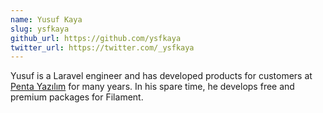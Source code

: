 ```yaml
---
name: Yusuf Kaya
slug: ysfkaya
github_url: https://github.com/ysfkaya
twitter_url: https://twitter.com/_ysfkaya
---
```


Yusuf is a Laravel engineer and has developed products for customers at [Penta Yazılım](https://www.pentayazilim.com) for many years. In his spare time, he develops free and premium packages for Filament.
